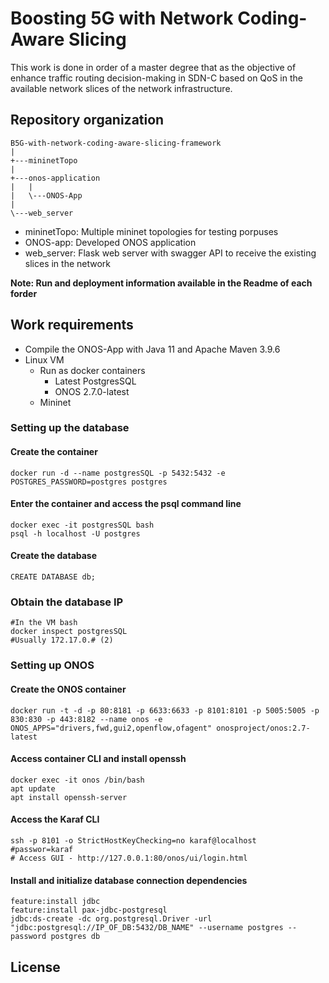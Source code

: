 # Boosting 5G with Network Coding-Aware Slicing

This work is done in order of a master degree that as the objective of enhance traffic routing decision-making in SDN-C based on QoS in the available network slices of the network infrastructure.


## Repository organization

```
B5G-with-network-coding-aware-slicing-framework
|   
+---mininetTopo
|       
+---onos-application
|   |       
|   \---ONOS-App
|                       
\---web_server
```

- mininetTopo: Multiple mininet topologies for testing porpuses
- ONOS-app: Developed ONOS application
- web_server: Flask web server with swagger API to receive the existing slices in the network

**Note: Run and deployment information available in the Readme of each forder**

## Work requirements

- Compile the ONOS-App with Java 11 and Apache Maven 3.9.6
- Linux VM
  - Run as docker containers
    - Latest PostgresSQL
    - ONOS 2.7.0-latest
  - Mininet

### Setting up the database
#### Create the container
```
docker run -d --name postgresSQL -p 5432:5432 -e POSTGRES_PASSWORD=postgres postgres
```
#### Enter the container and access the psql command line
```
docker exec -it postgresSQL bash
psql -h localhost -U postgres
```
#### Create the database
```
CREATE DATABASE db;
```
### Obtain the database IP
```
#In the VM bash
docker inspect postgresSQL
#Usually 172.17.0.# (2)
```

### Setting up ONOS
#### Create the ONOS container
```
docker run -t -d -p 80:8181 -p 6633:6633 -p 8101:8101 -p 5005:5005 -p 830:830 -p 443:8182 --name onos -e ONOS_APPS="drivers,fwd,gui2,openflow,ofagent" onosproject/onos:2.7-latest
```
#### Access container CLI and install openssh
```
docker exec -it onos /bin/bash
apt update
apt install openssh-server
```
#### Access the Karaf CLI
```
ssh -p 8101 -o StrictHostKeyChecking=no karaf@localhost
#passwor=karaf
# Access GUI - http://127.0.0.1:80/onos/ui/login.html
```
#### Install and initialize database connection dependencies
```
feature:install jdbc
feature:install pax-jdbc-postgresql
jdbc:ds-create -dc org.postgresql.Driver -url "jdbc:postgresql://IP_OF_DB:5432/DB_NAME" --username postgres --password postgres db
```

## License
